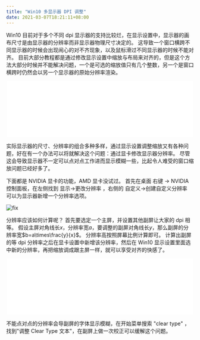 ```yaml
---
title: "Win10 多显示器 DPI 调整"
date: 2021-03-07T18:21:11+08:00
---
```


Win10 目前对于多个不同 dpi 显示器的支持比较烂，在显示设置中，显示器的画布尺寸是由显示器的分辨率而非显示器物理尺寸决定的。 这导致一个窗口横跨不同显示器的时候会出现闹心的对不齐现象，以及鼠标滑过不同显示器的时候不能对齐。 目前大部分教程都是通过修改显示设置中缩放与布局来对齐的，但是这个方法大部分时候并不能解决问题，一个是可选的缩放值只有几个整数，另一个是窗口横跨时仍然会以另一个显示器的原始分辨率渲染。

<center><embed src="uh.svg" style="width:500px;max-width:100%;" type="image/svg+xml" /></center>

实际显示器的尺寸、分辨率的组合多种多样，通过显示设置调整缩放又有各种问题，好在有一个办法可以将就解决这个问题：通过显卡修改显示器分辨率。 尽管这会导致显示器不一定可以点对点工作进而显示模糊一些，比起令人难受的窗口缩放问题已经好多了。

下面都是 NVIDIA 显卡的功能，AMD 显卡没试过。 首先在桌面 右键 -> NVIDIA 控制面板，在左侧找到 显示->更改分辨率 ，右侧的 自定义->创建自定义分辨率 可以为显示器新增一个分辨率选项。

![fix](fix.png)

分辨率应该如何计算呢？ 首先要选定一个主屏，并设置其他副屏让大家的 dpi 相等。 假设主屏对角线长$x$，分辨率宽$a$，要调整的副屏对角线长$y$，那么副屏的分辨率宽$b=a\times\frac{y}{x}$。 分辨率高按照屏幕比例计算即可。 计算出副屏的等 dpi 分辨率之后在显卡设置中新增该分辨率，然后在 Win10 显示设置里面选中新的分辨率，再把缩放调成跟主屏一样，就可以享受对齐的快感了。

<center><embed src="fine.svg" style="width:500px;max-width:100%;" type="image/svg+xml" /></center>

不能点对点的分辨率会导副屏的字体显示模糊，在开始菜单搜索 "clear type" ，找到"调整 Clear Type 文本"，在副屏上做一次校正可以缓解这个问题。

